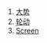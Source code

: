 
1. [大势](./US_Stock_Investment_Macro_Economic_Analysis.md)
1. [轮动](./rotation.md)
1. [Screen](./screener.md)